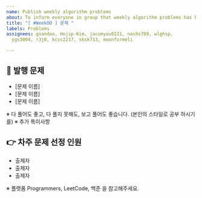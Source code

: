 ```yaml
---
name: Publish weekly algorithm problems
about: To inform everyone in group that weekly algorithm problems has been issued
title: "[ #WeekOO ] 문제 "
labels: Problems
assignees: gsandoo, Hojip-Kim, jacomyou0121, nashs789, wlghsp,
  ygs3004, r3j0, kcsc2217, sksk713, moonformeli

---
```


## 📝 발행 문제

- [문제 이름]
- [문제 이름]
- [문제 이름]

※ 다 풀어도 좋고, 다 풀지 못해도, 보고 풀어도 좋습니다. (본인의 스타일로 공부 하시기를)
※ 추가 특이사항

## 👉 차주 문제 선정 인원

- 출제자
- 출제자
- 출제자

※ 플랫폼 Programmers, LeetCode, 백준 을 참고해주세요.
